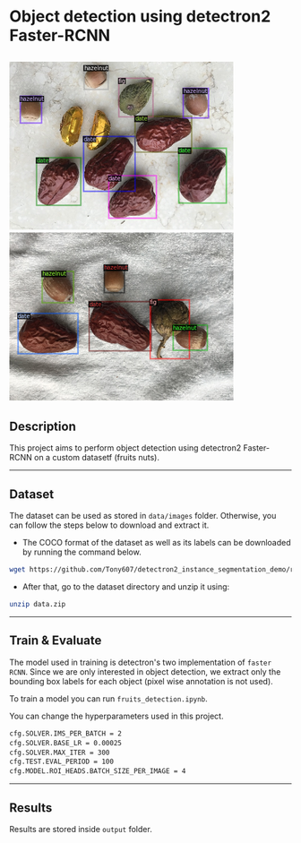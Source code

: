 # Object detection using detectron2 Faster-RCNN
![Project Image](https://github.com/Ghailen-Ben-Achour/detectron2_detection/blob/main/images/result_1.png)
![Project Image](https://github.com/Ghailen-Ben-Achour/detectron2_detection/blob/main/images/result_2.png)
---

## Description
This project aims to perform object detection using detectron2 Faster-RCNN on a custom datasetf (fruits nuts).

---

## Dataset
The dataset can be used as stored in ```data/images``` folder. Otherwise, you can follow the steps below to download and extract it.

- The COCO format of the dataset as well as its labels can be downloaded by running the command below.
```bash
wget https://github.com/Tony607/detectron2_instance_segmentation_demo/releases/download/V0.1/data.zip
```
- After that, go to the dataset directory and unzip it using:
```bash
unzip data.zip
```
---
## Train & Evaluate
The model used in training is detectron's two implementation of ```faster RCNN```. Since we are only interested in object detection, we extract only the bounding box labels for each object (pixel wise annotation is not used).

To train a model you can run ```fruits_detection.ipynb```.

You can change the hyperparameters used in this project.
```bash
cfg.SOLVER.IMS_PER_BATCH = 2
cfg.SOLVER.BASE_LR = 0.00025 
cfg.SOLVER.MAX_ITER = 300 
cfg.TEST.EVAL_PERIOD = 100
cfg.MODEL.ROI_HEADS.BATCH_SIZE_PER_IMAGE = 4
```
---
## Results

Results are stored inside ```output``` folder.

